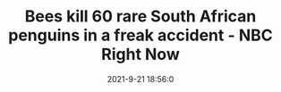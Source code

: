 ---
"title": "Bees kill 60 rare South African penguins in a freak accident - NBC Right Now"
"date": "2021-9-21 18:56:0"
"feed_name": "GOOGLENEWSINDUSTRIAL"
"feed_website": "https://news.google.com/search?q=industrial%2Bincident&hl=en-US&gl=US&ceid=US:en"
"feed_rss": "https://news.google.com/rss/search?q=industrial%2Bincident&hl=en-US&gl=US&ceid=US:en"
"link": "https://www.nbcrightnow.com/news/bees-kill-60-rare-south-african-penguins-in-a-freak-accident/article_a1895df2-1b0d-11ec-a38e-9f6c5a3b5e1a.html"
"file": "_posts/2021-1-1-a1aec167146cbafe856e7e53c76831e551390b05.md"
"accident": "1"
"drilling": "1"
"dead": "60"
"injured": "0"
"where": "unknown site"
---